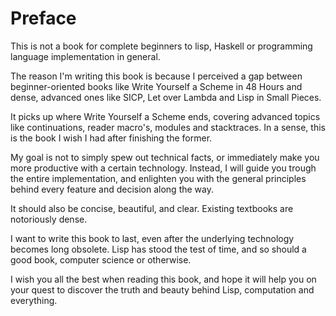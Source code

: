 # Preface

This is not a book for complete beginners to lisp, Haskell or programming language implementation in general.

The reason I'm writing this book is because I perceived a gap between beginner-oriented books like Write Yourself a Scheme in 48 Hours and dense, advanced ones like SICP, Let over Lambda and Lisp in Small Pieces.

It picks up where Write Yourself a Scheme ends, covering advanced topics like continuations, reader macro's, modules and stacktraces.
In a sense, this is the book I wish I had after finishing the former.

My goal is not to simply spew out technical facts, or immediately make you more productive with a certain technology.
Instead, I will guide you trough the entire implementation, and enlighten you with the general principles behind every feature and decision along the way.

It should also be concise, beautiful, and clear.
Existing textbooks are notoriously dense.

I want to write this book to last, even after the underlying technology becomes long obsolete.
Lisp has stood the test of time, and so should a good book, computer science or otherwise.

I wish you all the best when reading this book, 
and hope it will help you on your quest to discover the truth and beauty behind Lisp, computation and everything.

